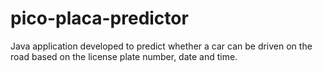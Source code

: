 # pico-placa-predictor
Java application developed to predict whether a car can be driven on the road based on the license plate number, date and time.
